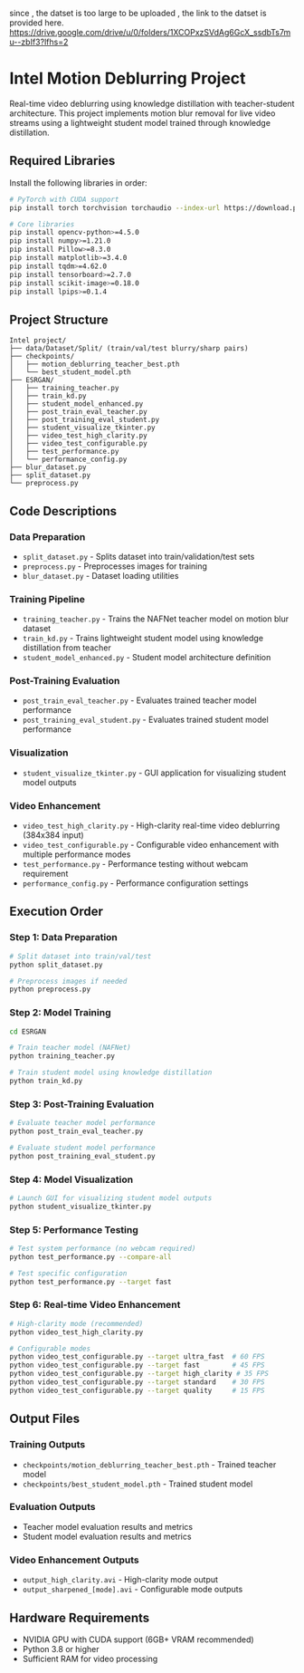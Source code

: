 since , the datset is too large to be uploaded , the link to the datset is provided here. https://drive.google.com/drive/u/0/folders/1XCOPxzSVdAg6GcX_ssdbTs7mu--zbIf3?lfhs=2
# Intel Motion Deblurring Project

Real-time video deblurring using knowledge distillation with teacher-student architecture. This project implements motion blur removal for live video streams using a lightweight student model trained through knowledge distillation.

## Required Libraries

Install the following libraries in order:

```bash
# PyTorch with CUDA support
pip install torch torchvision torchaudio --index-url https://download.pytorch.org/whl/cu118

# Core libraries
pip install opencv-python>=4.5.0
pip install numpy>=1.21.0
pip install Pillow>=8.3.0
pip install matplotlib>=3.4.0
pip install tqdm>=4.62.0
pip install tensorboard>=2.7.0
pip install scikit-image>=0.18.0
pip install lpips>=0.1.4
```

## Project Structure

```
Intel project/
├── data/Dataset/Split/ (train/val/test blurry/sharp pairs)
├── checkpoints/
│   ├── motion_deblurring_teacher_best.pth
│   └── best_student_model.pth
├── ESRGAN/
│   ├── training_teacher.py
│   ├── train_kd.py
│   ├── student_model_enhanced.py
│   ├── post_train_eval_teacher.py
│   ├── post_training_eval_student.py
│   ├── student_visualize_tkinter.py
│   ├── video_test_high_clarity.py
│   ├── video_test_configurable.py
│   ├── test_performance.py
│   └── performance_config.py
├── blur_dataset.py
├── split_dataset.py
└── preprocess.py
```

## Code Descriptions

### Data Preparation
- `split_dataset.py` - Splits dataset into train/validation/test sets
- `preprocess.py` - Preprocesses images for training
- `blur_dataset.py` - Dataset loading utilities

### Training Pipeline
- `training_teacher.py` - Trains the NAFNet teacher model on motion blur dataset
- `train_kd.py` - Trains lightweight student model using knowledge distillation from teacher
- `student_model_enhanced.py` - Student model architecture definition

### Post-Training Evaluation
- `post_train_eval_teacher.py` - Evaluates trained teacher model performance
- `post_training_eval_student.py` - Evaluates trained student model performance

### Visualization
- `student_visualize_tkinter.py` - GUI application for visualizing student model outputs

### Video Enhancement
- `video_test_high_clarity.py` - High-clarity real-time video deblurring (384x384 input)
- `video_test_configurable.py` - Configurable video enhancement with multiple performance modes
- `test_performance.py` - Performance testing without webcam requirement
- `performance_config.py` - Performance configuration settings

## Execution Order

### Step 1: Data Preparation
```bash
# Split dataset into train/val/test
python split_dataset.py

# Preprocess images if needed
python preprocess.py
```

### Step 2: Model Training
```bash
cd ESRGAN

# Train teacher model (NAFNet)
python training_teacher.py

# Train student model using knowledge distillation
python train_kd.py
```

### Step 3: Post-Training Evaluation
```bash
# Evaluate teacher model performance
python post_train_eval_teacher.py

# Evaluate student model performance
python post_training_eval_student.py
```

### Step 4: Model Visualization
```bash
# Launch GUI for visualizing student model outputs
python student_visualize_tkinter.py
```

### Step 5: Performance Testing
```bash
# Test system performance (no webcam required)
python test_performance.py --compare-all

# Test specific configuration
python test_performance.py --target fast
```

### Step 6: Real-time Video Enhancement
```bash
# High-clarity mode (recommended)
python video_test_high_clarity.py

# Configurable modes
python video_test_configurable.py --target ultra_fast  # 60 FPS
python video_test_configurable.py --target fast        # 45 FPS
python video_test_configurable.py --target high_clarity # 35 FPS
python video_test_configurable.py --target standard    # 30 FPS
python video_test_configurable.py --target quality     # 15 FPS
```

## Output Files

### Training Outputs
- `checkpoints/motion_deblurring_teacher_best.pth` - Trained teacher model
- `checkpoints/best_student_model.pth` - Trained student model

### Evaluation Outputs
- Teacher model evaluation results and metrics
- Student model evaluation results and metrics

### Video Enhancement Outputs
- `output_high_clarity.avi` - High-clarity mode output
- `output_sharpened_[mode].avi` - Configurable mode outputs

## Hardware Requirements

- NVIDIA GPU with CUDA support (6GB+ VRAM recommended)
- Python 3.8 or higher
- Sufficient RAM for video processing
